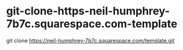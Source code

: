# git-clone-https-neil-humphrey-7b7c.squarespace.com-template
git clone https://neil-humphrey-7b7c.squarespace.com/template.git
